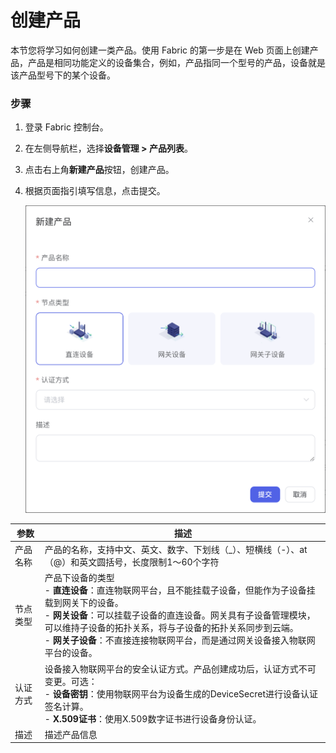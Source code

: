# 创建产品
本节您将学习如何创建一类产品。使用 Fabric 的第一步是在 Web 页面上创建产品，产品是相同功能定义的设备集合，例如，产品指同一个型号的产品，设备就是该产品型号下的某个设备。


### 步骤

1. 登录 Fabric 控制台。
2. 在左侧导航栏，选择**设备管理 > 产品列表**。
3. 点击右上角**新建产品**按钮，创建产品。
4. 根据页面指引填写信息，点击提交。
   
   ![创建产品](./_assets/create_product.png)



| 参数     | 描述                                                         |
| -------- | ------------------------------------------------------------ |
| 产品名称 | 产品的名称，支持中文、英文、数字、下划线（_）、短横线（-）、at（@）和英文圆括号，长度限制1～60个字符 |
| 节点类型 | 产品下设备的类型<br /> - **直连设备**：直连物联网平台，且不能挂载子设备，但能作为子设备挂载到网关下的设备。<br/> - **网关设备**：可以挂载子设备的直连设备。网关具有子设备管理模块，可以维持子设备的拓扑关系，将与子设备的拓扑关系同步到云端。<br /> - **网关子设备**：不直接连接物联网平台，而是通过网关设备接入物联网平台的设备。 |
| 认证方式 | 设备接入物联网平台的安全认证方式。产品创建成功后，认证方式不可变更。可选：<br />- **设备密钥**：使用物联网平台为设备生成的DeviceSecret进行设备认证签名计算。<br/>- **X.509证书**：使用X.509数字证书进行设备身份认证。 |
| 描述     | 描述产品信息                                                 |

